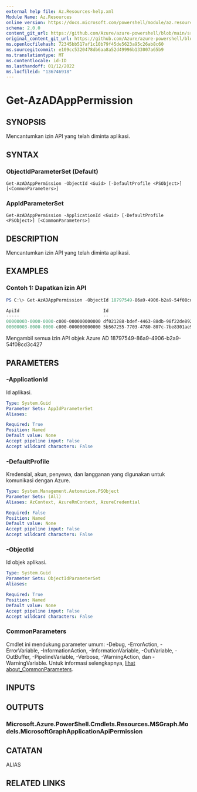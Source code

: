 ```yaml
---
external help file: Az.Resources-help.xml
Module Name: Az.Resources
online version: https://docs.microsoft.com/powershell/module/az.resources/get-azadapppermission
schema: 2.0.0
content_git_url: https://github.com/Azure/azure-powershell/blob/main/src/Resources/Resources/help/Get-AzADAppPermission.md
original_content_git_url: https://github.com/Azure/azure-powershell/blob/main/src/Resources/Resources/help/Get-AzADAppPermission.md
ms.openlocfilehash: 72345bb517af1c10b79f45de5623a95c26ab8c60
ms.sourcegitcommit: e109cc5320478db6aa8a52d49996b133007a65b9
ms.translationtype: MT
ms.contentlocale: id-ID
ms.lasthandoff: 01/12/2022
ms.locfileid: "136746918"
---
```

# Get-AzADAppPermission

## SYNOPSIS
Mencantumkan izin API yang telah diminta aplikasi.

## SYNTAX

### ObjectIdParameterSet (Default)
```
Get-AzADAppPermission -ObjectId <Guid> [-DefaultProfile <PSObject>] [<CommonParameters>]
```

### AppIdParameterSet
```
Get-AzADAppPermission -ApplicationId <Guid> [-DefaultProfile <PSObject>] [<CommonParameters>]
```

## DESCRIPTION
Mencantumkan izin API yang telah diminta aplikasi.

## EXAMPLES

### Contoh 1: Dapatkan izin API
```powershell
PS C:\> Get-AzADAppPermission -ObjectId 18797549-86a9-4906-b2a9-54f08cd3c427

ApiId                                Id                                   Type
-----                                --                                   ----
00000003-0000-0000-c000-000000000000 df021288-bdef-4463-88db-98f22de89214 Scope
00000003-0000-0000-c000-000000000000 5b567255-7703-4780-807c-7be8301ae99b Scope
```

Mengambil semua izin API objek Azure AD 18797549-86a9-4906-b2a9-54f08cd3c427

## PARAMETERS

### -ApplicationId
Id aplikasi.

```yaml
Type: System.Guid
Parameter Sets: AppIdParameterSet
Aliases:

Required: True
Position: Named
Default value: None
Accept pipeline input: False
Accept wildcard characters: False
```

### -DefaultProfile
Kredensial, akun, penyewa, dan langganan yang digunakan untuk komunikasi dengan Azure.

```yaml
Type: System.Management.Automation.PSObject
Parameter Sets: (All)
Aliases: AzContext, AzureRmContext, AzureCredential

Required: False
Position: Named
Default value: None
Accept pipeline input: False
Accept wildcard characters: False
```

### -ObjectId
Id objek aplikasi.

```yaml
Type: System.Guid
Parameter Sets: ObjectIdParameterSet
Aliases:

Required: True
Position: Named
Default value: None
Accept pipeline input: False
Accept wildcard characters: False
```

### CommonParameters
Cmdlet ini mendukung parameter umum: -Debug, -ErrorAction, -ErrorVariable, -InformationAction, -InformationVariable, -OutVariable, -OutBuffer, -PipelineVariable, -Verbose, -WarningAction, dan -WarningVariable. Untuk informasi selengkapnya, [lihat about_CommonParameters](http://go.microsoft.com/fwlink/?LinkID=113216).

## INPUTS

## OUTPUTS

### Microsoft.Azure.PowerShell.Cmdlets.Resources.MSGraph.Models.MicrosoftGraphApplicationApiPermission

## CATATAN

ALIAS

## RELATED LINKS

